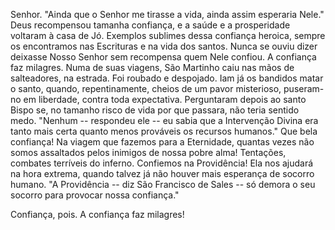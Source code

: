 
Senhor. "Ainda que o Senhor me tirasse a vida, ainda assim esperaria Nele." Deus recompensou tamanha confiança, e a saúde e a prosperidade voltaram à casa de Jó. Exemplos sublimes dessa confiança heroica, sempre os encontramos nas Escrituras e na vida dos santos. Nunca se ouviu dizer deixasse Nosso Senhor sem recompensa quem Nele confiou. A confiança faz milagres. Numa de suas viagens, São Martinho caiu nas mãos de salteadores, na estrada. Foi roubado e despojado. Iam já os bandidos matar o santo, quando, repentinamente, cheios de um pavor misterioso, puseram-no em liberdade, contra toda expectativa. Perguntaram depois ao santo Bispo se, no tamanho risco de vida por que passara, não teria sentido medo. "Nenhum -- respondeu ele -- eu sabia que a Intervenção Divina era tanto mais certa quanto menos prováveis os recursos humanos." Que bela confiança! Na viagem que fazemos para a Eternidade, quantas vezes não somos assaltados pelos inimigos de nossa pobre alma! Tentações, combates terríveis do inferno. Confiemos na Providência! Ela nos ajudará na hora extrema, quando talvez já não houver mais esperança de socorro humano. "A Providência -- diz São Francisco de Sales -- só demora o seu socorro para provocar nossa confiança."

Confiança, pois. A confiança faz milagres!

